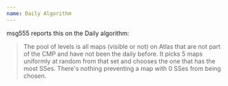 ```yaml
---
name: Daily Algorithm
---
```


msg555 reports this on the Daily algorithm:

> The pool of levels is all maps (visible or not) on Atlas that are not part of the CMP and have not been the daily before. It picks 5 maps uniformly at random from that set and chooses the one that has the most SSes. There's nothing preventing a map with 0 SSes from being chosen.
